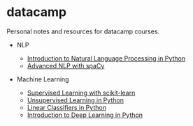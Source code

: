 # datacamp

Personal notes and resources for datacamp courses.

- NLP
  - [Introduction to Natural Language Processing in Python](/Introduction_to_Natural_Language_Processing_in_Python)
  - [Advanced NLP with spaCy](/Advanced_NLP_with_spaCy)

- Machine Learning
  - [Supervised Learning with scikit-learn](/Supervised_Learning_with_scikit-learn)
  - [Unsupervised Learning in Python](/Unsupervised_Learning_in_Python)
  - [Linear Classifiers in Python](/Linear_Classifiers_in_Python)
  - [Introduction to Deep Learning in Python](/Introduction_to_Deep_Learning_in_Python)